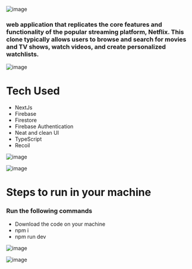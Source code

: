 ![image](https://user-images.githubusercontent.com/80787027/229785458-ae396e19-348e-48f5-8501-d9904c3d0ac2.png)

### web application that replicates the core features and functionality of the popular streaming platform, Netflix. This clone typically allows users to browse and search for movies and TV shows, watch videos, and create personalized watchlists. 

![image](https://user-images.githubusercontent.com/80787027/229786529-0aae7703-22d9-46ef-a950-652002c3a279.png)

# Tech Used
  * NextJs
  * Firebase
  * Firestore
  * Firebase Authentication
  * Neat and clean UI
  * TypeScript
  * Recoil
  
  ![image](https://user-images.githubusercontent.com/80787027/229786621-ff018053-11bd-41f7-bd78-45990ac3bf4f.png)

  ![image](https://github.com/Aseem5047/netflix/assets/80787027/f555eac4-d8c4-4eac-8807-88354f976d69)

  # Steps to run in your machine
### Run the following commands
  * Download the code on your machine
  * npm i
  * npm run dev
  
![image](https://user-images.githubusercontent.com/80787027/229789895-e92fcdbe-a479-4026-bf50-5846712cf392.png)

![image](https://github.com/Aseem5047/netflix/assets/80787027/51d90234-4f0c-43a4-a3ed-76bc6087ee89)

